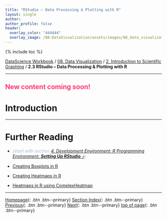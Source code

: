 ```yaml
---
title: "RStudio – Data Processing & Plotting with R"
layout: single
author:
author_profile: false
header:
  overlay_color: "444444"
  overlay_image: /08-DataVisualization/assets/images/08_data_visualization_banner.png
---
```


{% include toc %}

[DataScience Workbook](https://datascience.101workbook.org/) / [08. Data Visualization](../../00-DataVisualization-LandingPage.md) / [2. Introduction to Scientific Graphing](../01-introduction-to-scientific-graphing.md) / **2.3 RStudio – Data Processing & Plotting with R**

---


## <span style="color: #ff3870;">New content coming soon!</span>

# Introduction





___
# Further Reading
* <span style="color: #a9bbd1;"><i>(start with section <a href="https://datascience.101workbook.org/04-DevelopmentEnvironment/03B-tutorial-setting-up-rstudio" target="_blank">4. Development Environment: R Programming Environment: <b>Setting Up RStudio</b>   ⤴</a>)</i></span>

* [Creating Boxplots in R](03-rstudio-tutorial-box-plot)
* [Creating Heatmaps in R](04-rstudio-tutorial-heatmap-plot)
* [Heatmaps in R using ComplexHeatmap](05-rstudio-tutorial-ComplexHeatmap)

___

[Homepage](../../../index.md){: .btn  .btn--primary}
[Section Index](../../00-DataVisualization-LandingPage){: .btn  .btn--primary}
[Previous](../02-PYTHON/10-plotly-tutorial-clustergram-plot){: .btn  .btn--primary}
[Next](02-setting-up-rstudio){: .btn  .btn--primary}
[top of page](#introduction){: .btn  .btn--primary}
